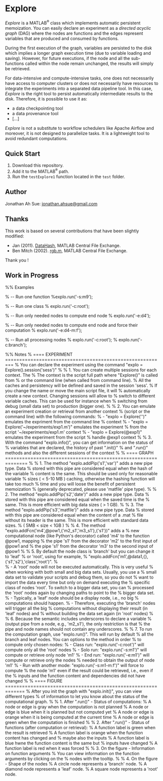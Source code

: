 # Explore

*Explore* is a MATLAB<sup>&reg;</sup> class which implements automatic persistent memoization. You can easily declare an experiment as a *directed acyclic graph* (DAG) where the nodes are functions and the edges represent variables that are produced and consumed by functions. 

During the first execution of the graph, variables are persisted to the disk which implies a longer graph execution time (due to variable loading and saving). However, for future executions, if the node and all the sub-functions called within the node remain unchanged, the results will simply be retrieved.

For data-intensive and compute-intensive tasks, one does not necessarily have access to computer clusters or does not necessarily have resources to integrate the experiments into a separated data pipeline tool. In this case, *Explore* is the right tool to persist automatically intermediate results to the disk. Therefore, it is possible to use it as:

- a data checkpointing tool
- a data provenance tool
- [...]

*Explore* is not a substitute to workflow schedulers like Apache Airflow and moreover, it is not designed to parallelize tasks. It is a lightweight tool to avoid redundant computations.

## Quick Start

1. Download this repository.
2. Add it to the MATLAB<sup>&reg;</sup> path.
3. Run the `testExplore1` function located in the `test` folder.

## Author

Jonathan Ah Sue: <jonathan.ahsue@gmail.com>

## Thanks

This work is based on several contributions that have been slightly modified:

- Jan (2011). [DataHash](https://www.mathworks.com/matlabcentral/fileexchange/31272-datahash), MATLAB Central File Exchange.
- Ben Mitch (2002). [rgb.m](https://www.mathworks.com/matlabcentral/fileexchange/1805-rgb-m), MATLAB Central File Exchange.

Thank you !



## Work in Progress

%% Examples

% -- Run one function
%explo.run('-s:m9');

% -- Run one class
% explo.run('-c:root');

% -- Run only needed nodes to compute end node
% explo.run('-e:d4');

% -- Run only needed nodes to compute end node and force their computation
% explo.run('-e:d4-m:f');

% -- Run all processing nodes
% explo.run('-c:root');
% explo.run('-c:branch');

%% Notes
% ==== EXPERIMENT =========================================================
% You can declare the experiment using the command "explo = Explore().session('sess')"
%
% 1. You can create multiple sessions for each context. The
%   The context is the script full path where "Explore()" is called from
%   or the command line (when called from command line). 
%   All the caches and persistency will be defined and saved in the session 'sess'. 
%   If you change the name or move the main script file, it will 
%   automatically create a new context. Changing sessions will allow to
%   switch to different variable caches. This can be used for instance when
%   switching from debug (small data set) to production (bigger one).
%
% 2. You can emulate an experiment creation or retrieval from another context
%   (script or the command line) with the following commands:
%   - "explo = Explore('')" emulates the expriment from the command line
%   context
%   - "explo = Explore('~/experiments/exp1.m')" emulates the experiment
%   from the script '~/experiments/exp1.m' context
%   - "explo = Explore(@exp1)" emulates the experiment from the script
%   handle @exp1 context
%
% 3. With the command "explo.info()", you can get information on the status of 
%   variables that are declared, the history of past ".init()"
%   and ".run()" methods and also the different sessions of the context
%
% ==== GRAPH ==============================================================
% 
% 1. The method "explo.addPip('s1','var')" adds a new pipe type. Data
%   stored with this pipe are considered equal when the hash of the variable
%   content is the same. This should be used only for reasonable variable
%   sizes ( < 5-10 MB ) caching, otherwise the hashing function will take too much
%   time and you will loose the benefit of persistent memoization
%   (generally deprecated, please use 'matfile' pipe type).
%
% 2. The method "explo.addPip('s2','date')" adds a new pipe type. Data
%   stored with this pipe are considered equal when the saved time is the
%   same. This is more efficient with big data sizes ( > 1 GB).
%
% 3. The method "explo.addPip('s3','matfile')" adds a new pipe type. Data
%   stored with this pipe are considered equal when the content of a .mat
%   file without its header is the same. This is more efficient with standard data sizes.
%   ( 5MB < size < 1GB )
%
% 4. The method "explo.addFcn('m4',@pow1,{'m2_s1','m3_s1'},{'s1'})" adds a
%   new computational node (like Python's decorator) called 'm4' to the function @pow1, mapping
%   the pipe 's1' from the decorator 'm2' to the first input of @pow1 and
%   the pipe 's1' from the decorator 'm3' to the second input of @pow1
%
% 5. By default the node class is 'branch' but you can change it to 'leaf'
%   or 'root', using for example, 
%       "explo.addFcn('m1',@data1,{},{'s1','s2'},'class','root')".
%   
%   - A 'root' node will not be executed automatically. This is very useful
%   when working with both small and big data sets. Usually, you use a
%   small data set to validate your scripts and debug them, so you do not
%   want to import the data every time but only on demand executing the
%   specific class of nodes 'root'. To switch to a bigger data set, you can
%   processed the 'root' nodes again by changing paths to point to the
%   bigger data set.
%   - Typically, a 'leaf' node should be a display node, i.e., no big
%   computations should happen.
%   - Therefore, executing the 'branch' nodes will trigger all the big
%   computations without displaying their result (in 'leaf' nodes) and 
%   without building the data set again (in 'root' nodes)
%
% 6. Because the semantic includes underscores to declare a variable 
%   (output pipe from a node, e.g., 'm2_s1'), the only restriction is that
%   the pipe and node names should not contain any underscores.
%
% 7. To run the computation graph, use "explo.run()". This will run by default 
%   all the branch and leaf nodes. You can options to the method in order 
%   to compute only chosen nodes:
%   - Class run: "explo.run('-c:root')" will compute only all the 'root' nodes
%   - Solo run: "explo.run('-s:m1')" will compute or retrieve only node 'm1'
%   - End run: "explo.run('-e:m1')" will compute or retrieve only the nodes 
%   needed to obtain the output of node 'm1'
%   - Run with another mode: "explo.run('-s:m1-m:f')" will force to compute 
%   the node 'm1' even if the result could be retrieved, i.e., even if the 
%   inputs and the function content and dependencies did not have changed
%
% ==== FIGURE =============================================================
% After you init the graph with "explo.init()", you can view different types 
% of information to let you know about the status of the computational graph.
%
% 1. After ".run()" - Status of computations:
%   A node or edge is gray when the computation is not planned
%   A node or edge is blue when it is planned but not computed yet
%   A node or edge is orange when it is being computed at the current time
%   A node or edge is green when the computation is finished
%
% 2. After ".run()" - Status of functions (after computation or retrieval):
%   A function label is green when the result is retrieved
%   A function label is orange when the function content has changed and
%   maybe also the inputs
%   A function label is blue hwne the function content is the same but
%   inputs have changed
%   A function label is red when it was forced
%
% 3. On the figure - Information on function arguments
%   You can view information on the function arguments by clicking on the
%   nodes with the tooltip.
%
% 4. On the figure - Shape of the nodes
%   A circle node represents a 'branch' node.
%   A diamond node represents a 'leaf' node.
%   A square node represents a 'root' node.